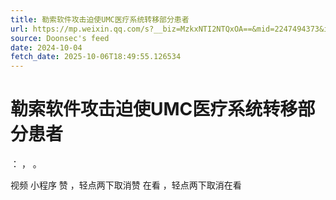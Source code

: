 ```yaml
---
title: 勒索软件攻击迫使UMC医疗系统转移部分患者
url: https://mp.weixin.qq.com/s?__biz=MzkxNTI2NTQxOA==&mid=2247494373&idx=3&sn=df54364b6740bb57831653e3f7c14dfa
source: Doonsec's feed
date: 2024-10-04
fetch_date: 2025-10-06T18:49:55.126534
---
```


# 勒索软件攻击迫使UMC医疗系统转移部分患者

：
，
。

视频
小程序
赞
，轻点两下取消赞
在看
，轻点两下取消在看
